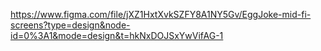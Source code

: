 https://www.figma.com/file/jXZ1HxtXvkSZFY8A1NY5Gv/EggJoke-mid-fi-screens?type=design&node-id=0%3A1&mode=design&t=hkNxDOJSxYwVifAG-1

